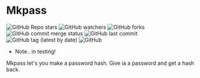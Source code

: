 # Mkpass

![GitHub Repo stars](https://img.shields.io/github/stars/ghosthunter15/Mkpass?style=plastic) ![GitHub watchers](https://img.shields.io/github/watchers/ghosthunter15/Mkpass?style=plastic) ![GitHub forks](https://img.shields.io/github/forks/ghosthunter15/Mkpass?style=plastic) ![GitHub commit merge status](https://img.shields.io/github/commit-status/ghosthunter15/Mkpass/master/21181e24534df1f4f137b2c00f6b84c3f7f17212?style=plastic) ![GitHub last commit](https://img.shields.io/github/last-commit/ghosthunter15/Mkpass?style=plastic) ![GitHub tag (latest by date)](https://img.shields.io/github/v/tag/ghosthunter15/Mkpass?style=plastic) ![GitHub](https://img.shields.io/github/license/ghosthunter15/Mkpass?style=plastic)


* Note.. in testing!


Mkpass let's you make a password hash. Give ia a password and get a hash back.
